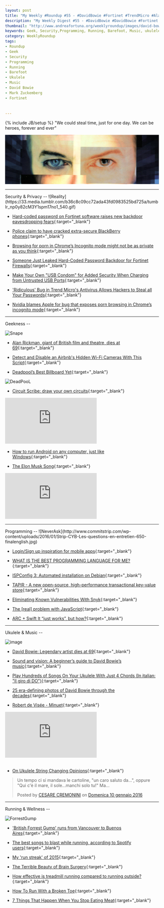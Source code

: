 ```yaml
---
layout: post
title: "My Weekly #Roundup #55 - #DavidBowie #Fortinet #TrendMicro #AlanRickman"
description: "My Weekly Digest #55 - #DavidBowie #DavidBowie #Fortinet #TrendMicro #BlackBerry #AlanRickman"
thumbnail: "http://www.andreafortuna.org/weeklyroundup/images/david-bowie.jpg"
keywords: Geek, Security,Programming, Running, Barefoot, Music, ukulele, transcription, tabs, Alan Rickman, David Bowie, Fortinet, Run streak, BlackBerry
category: WeeklyRoundup
tags: 
- Roundup
- Geek
- Security
- Programming
- Running
- Barefoot
- Ukulele
- Music
- David Bowie
- Mark Zuckemberg
- Fortinet


---
```

{% include JB/setup %}
"We could steal time, just for one day. We can be heroes, forever and ever"

![image](/weeklyroundup/images/david-bowie.jpg)
<!-- more -->
<hr/>
Security & Privacy
--
![Reality](https://33.media.tumblr.com/b36c8c09cc72ada43fd0983525bd725a/tumblr_np0y82cM3Y1spm17no1_540.gif)

- [Hard-coded password on Fortinet software raises new backdoor eavesdropping fears](http://arstechnica.com/security/2016/01/et-tu-fortinet-hard-coded-password-raises-new-backdoor-eavesdropping-fears/){:target="_blank"}

- [Police claim to have cracked extra-secure BlackBerry phones](http://www.engadget.com/2016/01/11/police-claim-to-read-secure-blackberry-data/){:target="_blank"}

- [Browsing for porn in Chrome’s Incognito mode might not be as private as you think](http://thenextweb.com/google/2016/01/13/browsing-for-porn-in-chromes-incognito-mode-might-not-be-as-private-as-you-think/){:target="_blank"}

- [Someone Just Leaked Hard-Coded Password Backdoor for Fortinet Firewalls](http://thehackernews.com/2016/01/fortinet-firewall-password-hack.html){:target="_blank"}

- [Make Your Own "USB Condom" for Added Security When Charging from Untrusted USB Ports](http://lifehacker.com/make-your-own-usb-condom-for-added-security-when-char-1751213671){:target="_blank"}

- ['Ridiculous' Bug in Trend Micro's Antivirus Allows Hackers to Steal all Your Passwords](http://thehackernews.com/2016/01/free-antivirus-hacking.html){:target="_blank"}

- [Nvidia blames Apple for bug that exposes porn browsing in Chrome’s incognito mode](http://venturebeat.com/2016/01/13/nvidia-blames-apple-for-bug-that-exposes-porn-browsing-in-chromes-incognito-mode/){:target="_blank"}


<hr/>
Geekness
--

![Snape](http://45.media.tumblr.com/tumblr_mb39x9GSAi1rzapx4o1_500.gif)

- [Alan Rickman, giant of British film and theatre, dies at 69](http://www.theguardian.com/film/2016/jan/14/alan-rickman-giant-of-british-film-and-theatre-dies-at-69){:target="_blank"}

- [Detect and Disable an Airbnb's Hidden Wi-Fi Cameras With This Script](http://lifehacker.com/detect-and-disable-an-airbnbs-hidden-wi-fi-cameras-with-1752817084){:target="_blank"}

- [Deadpool’s Best Billboard Yet](http://www.geeksaresexy.net/2016/01/13/deadpools-best-poster-yet/){:target="_blank"}

![DeadPooL](http://www.geeksaresexy.net/wp-content/uploads/2016/01/deadpool.jpg)

- [Circuit Scribe: draw your own circuits](http://www.electroninks.com/){:target="_blank"}

<div class="video-container">
<iframe src="https://www.youtube.com/embed/iACOQdR7euc" frameborder="0" allowfullscreen></iframe>
</div>

- [How to run Android on any computer, just like Windows](http://bgr.com/2016/01/10/android-windows-pc-mac-remix-os/){:target="_blank"}

- [The Elon Musk Song](http://www.geeksaresexy.net/2016/01/09/the-elan-musk-song/){:target="_blank"}

<div class="video-container">
<iframe src="https://www.youtube.com/embed/EoyFFxCtfXo" frameborder="0" allowfullscreen></iframe>
</div>



<hr/>
Programming
--
![NeverAsk](http://www.commitstrip.com/wp-content/uploads/2016/01/Strip-CYB-Les-questions-en-entretien-650-finalenglish.jpg)

- [Login/Sign up inspiration for mobile apps](https://medium.com/muzli-design-inspiration/login-sign-up-inspiration-for-mobile-apps-aeff34090bbd#.5bl9rbdmu){:target="_blank"}

- [WHAT IS THE BEST PROGRAMMING LANGUAGE FOR ME?](http://www.bestprogramminglanguagefor.me/){:target="_blank"}

- [ISPConfig 3: Automated installation on Debian](https://www.howtoforge.com/tutorial/ispconfig-install-script-debian/){:target="_blank"}

- [TAPIR - A new open-source, high-performance transactional key-value store](https://github.com/UWSysLab/tapir){:target="_blank"}

- [Eliminating Known Vulnerabilities With Snyk](https://www.smashingmagazine.com/2016/01/eliminating-known-security-vulnerabilities-with-snyk/){:target="_blank"}

- [The [real] problem with JavaScript](https://medium.com/unhandled-exception/the-real-problem-with-javascript-6b78cad97b6e#.11nlxhhgt){:target="_blank"}

- [ARC + Swift It “just works”, but how?](https://medium.com/the-traveled-ios-developers-guide/arc-swift-d323535baecb#.if9xnu2vm){:target="_blank"}


<hr/>
Ukulele & Music
--

![image](http://rack.0.mshcdn.com/media/ZgkyMDE2LzAxLzExLzM2L2V6Z2lmLmNvbW9wLjM2NDVjLmdpZgpwCXRodW1iCTEyMDB4OTYwMD4/6ca27068/335/ezgif.com-optimize-18.gif)

- [David Bowie: Legendary artist dies at 69](http://arstechnica.co.uk/the-multiverse/2016/01/david-bowie-legendary-artist-dies-at-69/){:target="_blank"}

- [Sound and vision: A beginner’s guide to David Bowie’s music](http://bgr.com/2016/01/11/david-bowie-remembered-best-songs/){:target="_blank"}

- [Play Hundreds of Songs On Your Ukulele With Just 4 Chords (In italian: "Il giro di DO")](http://ukulelego.com/lessons/play-hundreds-songs-ukulele-just-4-chords/){:target="_blank"}

- [25 era-defining photos of David Bowie through the decades](http://mashable.com/2016/01/11/david-bowie-photos/){:target="_blank"}

- [Robert de Visée - Minuet](http://www.andreafortuna.org/ukulele/2016/01/11/robert-de-visee-menuet/){:target="_blank"}

<div class="video-container">
<iframe src="https://www.youtube.com/embed/Qt1JNDUpNss" frameborder="0" allowfullscreen></iframe>
</div>

<br>

- [On Ukulele String Changing Opinions](http://www.gotaukulele.com/2016/01/on-ukulele-string-changing-opinions.html){:target="_blank"}

<div class="fb-post" data-href="https://www.facebook.com/cesarecremoniniufficiale/videos/10153305595845222/" data-width="500"><div class="fb-xfbml-parse-ignore"><blockquote cite="https://www.facebook.com/cesarecremoniniufficiale/videos/10153305595845222/"><p>Un tempo ci si mandava le cartoline, &quot;un caro saluto da...&quot;, oppure &quot;Qui c&#039;&#xe8; il mare, il sole...manchi solo tu!&quot; Ma...</p>Posted by <a href="https://www.facebook.com/cesarecremoniniufficiale/">CESARE CREMONINI</a> on&nbsp;<a href="https://www.facebook.com/cesarecremoniniufficiale/videos/10153305595845222/">Domenica 10 gennaio 2016</a></blockquote></div></div>

<hr/>
Running & Wellness
--

![ForrestGump](https://s-media-cache-ak0.pinimg.com/736x/56/56/35/5656350041d7879c365008417c07dac0.jpg)

- ['British Forrest Gump' runs from Vancouver to Buenos Aires](http://www.telegraph.co.uk/news/uknews/12091958/British-Forrest-Gump-runs-from-Vancouver-to-Buenos-Aires.html){:target="_blank"}

- [The best songs to blast while running, according to Spotify users](http://uk.businessinsider.com/best-workout-songs-on-spotify-2016-1?utm_source=feedburner&%3Butm_medium=referral&utm_medium=feed&utm_campaign=Feed%3A+businessinsider+%28Business+Insider%29?r=US&IR=T){:target="_blank"}

- [My 'run streak' of 2015](http://www.andreafortuna.org/running/2016/01/13/run-streak/){:target="_blank"}

- [The Terrible Beauty of Brain Surgery](http://www.nytimes.com/2016/01/03/magazine/karl-ove-knausgaard-on-the-terrible-beauty-of-brain-surgery.html){:target="_blank"}

- [How effective is treadmill running compared to running outside?](http://www.runnersworld.co.uk/training/how-effective-is-treadmill-running-compared-to-running-outside/14418.html){:target="_blank"}

- [How To Run With a Broken Toe](http://runeatrepeat.com/2016/01/11/how-to-run-with-a-broken-toe/){:target="_blank"}

- [7 Things That Happen When You Stop Eating Meat](http://www.forksoverknives.com/7-things-that-happen-when-you-stop-eating-meat/){:target="_blank"}




